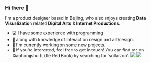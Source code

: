 ### Hi there 👋

I'm a product designer based in Beijing, who also enjoys creating **Data Visualization** related **Digital Arts** & **Internet Productions**. 

- 💻 I have some experience with programming
- 🎨 along with knowledge of interaction design and art/design.
- 🥝 I'm currently working on some new projects.
- 📱 If you're interested, feel free to get in touch! You can find me on Xiaohongshu (Little Red Book) by searching for 'sollarzoo'.
![](https://raw.githubusercontent.com/sollarzoo/github-stats/master/generated/overview.svg#gh-dark-mode-only)
![](https://raw.githubusercontent.com/sollarzoo/github-stats/master/generated/overview.svg#gh-light-mode-only)
